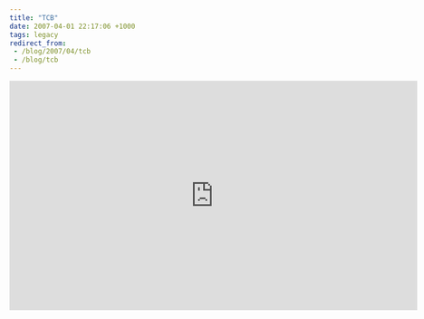 ```yaml
---
title: "TCB"
date: 2007-04-01 22:17:06 +1000
tags: legacy
redirect_from:
 - /blog/2007/04/tcb
 - /blog/tcb
---
```

<iframe width="720" height="405" src="https://www.youtube.com/embed/M5txHN4EuOc" frameborder="0" allow="autoplay; encrypted-media" allowfullscreen></iframe>
